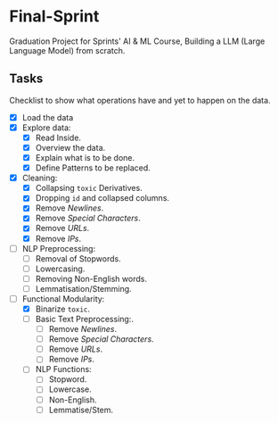 # Final-Sprint

Graduation Project for Sprints' AI &amp; ML Course, Building a LLM (Large Language Model) from scratch.

## Tasks

Checklist to show what operations have and yet to happen on the data.

- [x] Load the data
- [x] Explore data:
  - [x] Read Inside.
  - [x] Overview the data.
  - [x] Explain what is to be done.
  - [x] Define Patterns to be replaced.
- [x] Cleaning:
  - [x] Collapsing `toxic` Derivatives.
  - [x] Dropping `id` and collapsed columns.
  - [x] Remove *Newlines*.
  - [x] Remove *Special Characters*.
  - [x] Remove *URLs*.
  - [x] Remove *IPs*.
- [ ] NLP Preprocessing:
  - [ ] Removal of Stopwords.
  - [ ] Lowercasing.
  - [ ] Removing Non-English words.
  - [ ] Lemmatisation/Stemming.
- [ ] Functional Modularity:
  - [x] Binarize `toxic`.
  - [ ] Basic Text Preprocessing:.
    - [ ] Remove *Newlines*.
    - [ ] Remove *Special Characters*.
    - [ ] Remove *URLs*.
    - [ ] Remove *IPs*.
  - [ ] NLP Functions:
    - [ ] Stopword.
    - [ ] Lowercase.
    - [ ] Non-English.
    - [ ] Lemmatise/Stem.
